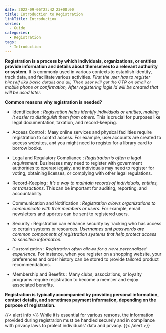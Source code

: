 ```yaml
---
date: 2022-09-06T22:42:23+08:00
title: Introduction to Registration
linkTitle: Introduction
series: 
  - Guide
categories:
  - Registration
tags:
  - Introduction
---
```


**Registration is a process by which individuals, organizations, or entities provide information and details about themselves to a relevant authority or system**. It is commonly used in various contexts to establish identity, track data, and facilitate various activities. *First the user has to register himself like basic details and all, Then user will get the OTP on email or mobile phone   or confirmation, After registering login Id will be created that will be used later*.

**Common reasons why registration is needed?**

- Identification
  : *Registration helps identify individuals or entities, making it easier to distinguish them from others.* This is crucial for purposes like legal documentation, taxation, and record-keeping.

- Access Control
  :  Many online services and physical facilities require registration to control access. For example, user accounts are created to access websites, and you might need to register for a library card to borrow books.

- Legal and Regulatory Compliance
  : *Registration is often a legal requirement*. Businesses may need to register with government authorities to operate legally, and individuals may need to register for voting, obtaining licenses, or complying with other legal regulations.

- Record-Keeping
  : *It's a way to maintain records of individuals, entities, or transactions*. This can be important for auditing, reporting, and accountability.

- Communication and Notification
  : *Registration allows organizations to communicate with their members or users*. For example, email newsletters and updates can be sent to registered users.

- Security
  : Registration can enhance security by tracking who has access to certain systems or resources. *Usernames and passwords are common components of registration systems that help protect access to sensitive information.*

- Customization
  : *Registration often allows for a more personalized experience.* For instance, when you register on a shopping website, your preferences and order history can be stored to provide tailored product recommendations.

- Membership and Benefits
  : Many clubs, associations, or loyalty programs require registration to become a member and enjoy associated benefits.

**Registration is typically accompanied by providing personal information, contact details, and sometimes payment information, depending on the purpose of registration.**

{{< alert info >}}
While it is essential for various reasons, the information provided during registration must be handled securely and in compliance with privacy laws to protect individuals' data and privacy.
{{< /alert >}}